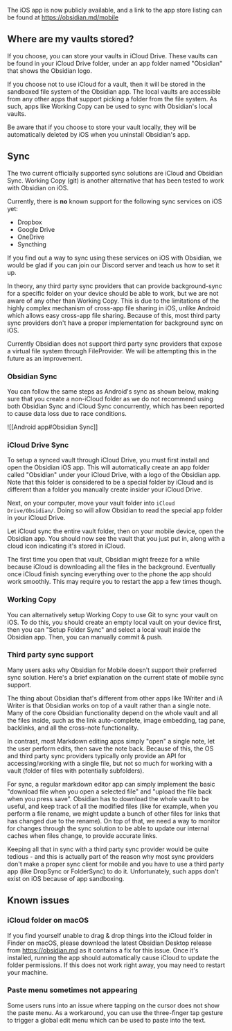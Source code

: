 The iOS app is now publicly available, and a link to the app store listing can be found at https://obsidian.md/mobile

## Where are my vaults stored?

If you choose, you can store your vaults in iCloud Drive. These vaults can be found in your iCloud Drive folder, under an app folder named "Obsidian" that shows the Obsidian logo.

If you choose not to use iCloud for a vault, then it will be stored in the sandboxed file system of the Obsidian app. The local vaults are accessible from any other apps that support picking a folder from the file system. As such, apps like Working Copy can be used to sync with Obsidian's local vaults.

Be aware that if you choose to store your vault locally, they will be automatically deleted by iOS when you uninstall Obsidian's app.

## Sync

The two current officially supported sync solutions are iCloud and Obsidian Sync.
Working Copy (git) is another alternative that has been tested to work with Obsidian on iOS.

Currently, there is **no** known support for the following sync services on iOS yet:
- Dropbox
- Google Drive
- OneDrive
- Syncthing

If you find out a way to sync using these services on iOS with Obsidian, we would be glad if you can join our Discord server and teach us how to set it up.

In theory, any third party sync providers that can provide background-sync for a specific folder on your device should be able to work, but we are not aware of any other than Working Copy. This is due to the limitations of the highly complex mechanism of cross-app file sharing in iOS, unlike Android which allows easy cross-app file sharing. Because of this, most third party sync providers don't have a proper implementation for background sync on iOS.

Currently Obsidian does not support third party sync providers that expose a virtual file system through FileProvider. We will be attempting this in the future as an improvement.

### Obsidian Sync

You can follow the same steps as Android's sync as shown below, making sure that you create a non-iCloud folder as we do not recommend using both Obsidian Sync and iCloud Sync concurrently, which has been reported to cause data loss due to race conditions.

![[Android app#Obsidian Sync]]

### iCloud Drive Sync

To setup a synced vault through iCloud Drive, you must first install and open the Obsidian iOS app. This will automatically create an app folder called "Obsidian" under your iCloud Drive, with a logo of the Obsidian app. Note that this folder is considered to be a special folder by iCloud and is different than a folder you manually create insider your iCloud Drive.

Next, on your computer, move your vault folder into `iCloud Drive/Obsidian/`. Doing so will allow Obsidian to read the special app folder in your iCloud Drive.

Let iCloud sync the entire vault folder, then on your mobile device, open the Obsidian app. You should now see the vault that you just put in, along with a cloud icon indicating it's stored in iCloud.

The first time you open that vault, Obsidian might freeze for a while because iCloud is downloading all the files in the background. Eventually once iCloud finish syncing everything over to the phone the app should work smoothly. This may require you to restart the app a few times though.

### Working Copy

You can alternatively setup Working Copy to use Git to sync your vault on iOS. To do this, you should create an empty local vault on your device first, then you can "Setup Folder Sync" and select a local vault inside the Obsidian app. Then, you can manually commit & push.

### Third party sync support

Many users asks why Obsidian for Mobile doesn't support their preferred sync solution. Here's a brief explanation on the current state of mobile sync support.

The thing about Obsidian that's different from other apps like 1Writer and iA Writer is that Obsidian works on top of a vault rather than a single note. Many of the core Obsidian functionality depend on the whole vault and all the files inside, such as the link auto-complete, image embedding, tag pane, backlinks, and all the cross-note functionality.

In contrast, most Markdown editing apps simply "open" a single note, let the user perform edits, then save the note back. Because of this, the OS and third party sync providers typically only provide an API for accessing/working with a single file, but not so much for working with a vault (folder of files with potentially subfolders).

For sync, a regular markdown editor app can simply implement the basic "download file when you open a selected file" and "upload the file back when you press save". Obsidian has to download the whole vault to be useful, and keep track of all the modified files (like for example, when you perform a file rename, we might update a bunch of other files for links that has changed due to the rename). On top of that, we need a way to monitor for changes through the sync solution to be able to update our internal caches when files change, to provide accurate links.

Keeping all that in sync with a third party sync provider would be quite tedious - and this is actually part of the reason why most sync providers don't make a proper sync client for mobile and you have to use a third party app (like DropSync or FolderSync) to do it. Unfortunately, such apps don't exist on iOS because of app sandboxing.

## Known issues

### iCloud folder on macOS

If you find yourself unable to drag & drop things into the iCloud folder in Finder on macOS, please download the latest Obsidian Desktop release from https://obsidian.md as it contains a fix for this issue. Once it's installed, running the app should automatically cause iCloud to update the folder permissions. If this does not work right away, you may need to restart your machine.

### Paste menu sometimes not appearing

Some users runs into an issue where tapping on the cursor does not show the paste menu. As a workaround, you can use the three-finger tap gesture to trigger a global edit menu which can be used to paste into the text.
